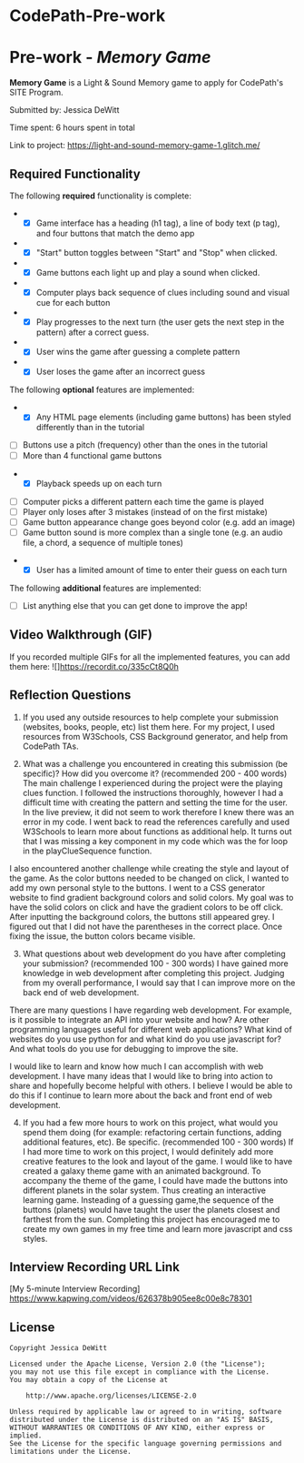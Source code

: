 # CodePath-Pre-work
# Pre-work - *Memory Game*

**Memory Game** is a Light & Sound Memory game to apply for CodePath's SITE Program. 

Submitted by: Jessica DeWitt

Time spent: 6 hours spent in total

Link to project: https://light-and-sound-memory-game-1.glitch.me/

## Required Functionality

The following **required** functionality is complete:

* -[x] Game interface has a heading (h1 tag), a line of body text (p tag), and four buttons that match the demo app
* -[x] "Start" button toggles between "Start" and "Stop" when clicked. 
* -[x] Game buttons each light up and play a sound when clicked. 
* -[x] Computer plays back sequence of clues including sound and visual cue for each button
* -[x] Play progresses to the next turn (the user gets the next step in the pattern) after a correct guess. 
* -[x] User wins the game after guessing a complete pattern
* -[x] User loses the game after an incorrect guess

The following **optional** features are implemented:

* -[x] Any HTML page elements (including game buttons) has been styled differently than in the tutorial
* [ ] Buttons use a pitch (frequency) other than the ones in the tutorial
* [ ] More than 4 functional game buttons
* -[x] Playback speeds up on each turn
* [ ] Computer picks a different pattern each time the game is played
* [ ] Player only loses after 3 mistakes (instead of on the first mistake)
* [ ] Game button appearance change goes beyond color (e.g. add an image)
* [ ] Game button sound is more complex than a single tone (e.g. an audio file, a chord, a sequence of multiple tones)
* -[x] User has a limited amount of time to enter their guess on each turn

The following **additional** features are implemented:

- [ ] List anything else that you can get done to improve the app!

## Video Walkthrough (GIF)

If you recorded multiple GIFs for all the implemented features, you can add them here:
![]https://recordit.co/335cCt8Q0h


## Reflection Questions
1. If you used any outside resources to help complete your submission (websites, books, people, etc) list them here. 
For my project, I used resources from W3Schools, CSS Background generator, and help from CodePath TAs.


2. What was a challenge you encountered in creating this submission (be specific)? How did you overcome it? (recommended 200 - 400 words) 
The main challenge I experienced during the project were the playing clues function. I followed the instructions thoroughly, however I had a difficult time with creating the pattern and setting the time for the user. In the live preview, it did not seem to work therefore I knew there was an error in my code. I went back to read the references carefully and used W3Schools to learn more about functions as additional help. It turns out that I was missing a key component in my code which was the for loop in the playClueSequence function.

I also encountered another challenge while creating the style and layout of the game. As the color buttons needed to be changed on click, I wanted to add my own personal style to the buttons. I went to a CSS generator website to find gradient background colors and solid colors. My goal was to have the solid colors on click and have the gradient colors to be off click. After inputting the background colors, the buttons still appeared grey. I figured out that I did not have the parentheses in the correct place. Once fixing the issue, the button colors became visible.


3. What questions about web development do you have after completing your submission? (recommended 100 - 300 words) 
I have gained more knowledge in web development after completing this project. Judging from my overall performance, I would say that I can improve more on the back end of web development. 

There are many questions I have regarding web development. For example, is it possible to integrate an API into your website and how? Are other programming languages useful for different web applications? What kind of websites do you use python for and what kind do you use javascript for? And what tools do you use for debugging to improve the site.

I would like to learn and know how much I can accomplish with web development. I have many ideas that I would like to bring into action to share and hopefully become helpful with others. I believe I would be able to do this if I continue to learn more about the back and front end of web development.


4. If you had a few more hours to work on this project, what would you spend them doing (for example: refactoring certain functions, adding additional features, etc). Be specific. (recommended 100 - 300 words) 
If I had more time to work on this project, I would definitely add more creative features to the look and layout of the game. I would like to have created a galaxy theme game with an animated background. To accompany the theme of the game, I could have made the buttons into different planets in the solar system. Thus creating an interactive learning game. Insteading of a guessing game,the sequence of the buttons (planets) would have taught the user the planets closest and farthest from the sun. Completing this project has encouraged me to create my own games in my free time and learn more javascript and css styles.





## Interview Recording URL Link

[My 5-minute Interview Recording] https://www.kapwing.com/videos/626378b905ee8c00e8c78301


## License

    Copyright Jessica DeWitt

    Licensed under the Apache License, Version 2.0 (the "License");
    you may not use this file except in compliance with the License.
    You may obtain a copy of the License at

        http://www.apache.org/licenses/LICENSE-2.0

    Unless required by applicable law or agreed to in writing, software
    distributed under the License is distributed on an "AS IS" BASIS,
    WITHOUT WARRANTIES OR CONDITIONS OF ANY KIND, either express or implied.
    See the License for the specific language governing permissions and
    limitations under the License.
